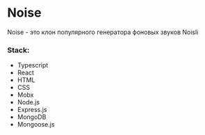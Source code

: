 # Noise

Noise - это клон популярного генератора фоновых звуков Noisli

### Stack:

 * Typescript
 * React
 * HTML
 * CSS
 * Mobx
 * Node.js
 * Express.js
 * MongoDB
 * Mongoose.js
